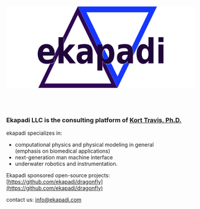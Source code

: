 
<IMG border="0" align="bottom" height="218" width="600" alt="ekapadi logo" src="images/logo.png" vspace="50">

<!-- ![ekapadi logo](images/logo.svg) -->

### Ekapadi LLC is the consulting platform of [Kort Travis, Ph.D.](https://ekapadi.github.io/docs/Kort_Travis__resume.pdf)

ekapadi specializes in:

  - computational physics and physical modeling in general
    <br>(emphasis on biomedical applications)
  - next-generation man machine interface
  - underwater robotics and instrumentation.


Ekapadi sponsored open-source projects:    [https://github.com/ekapadi/dragonfly](https://github.com/ekapadi/dragonfly)

contact us:  info@ekapadi.com


